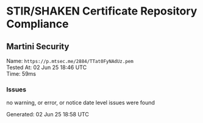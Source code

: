# STIR/SHAKEN Certificate Repository Compliance

## Martini Security

Name: `https://p.mtsec.me/2884/TTat0FyNAdUz.pem`\
Tested At: 02 Jun 25 18:46 UTC\
Time: 59ms

### Issues

no warning, or error, or notice date level issues were found

Generated: 02 Jun 25 18:58 UTC